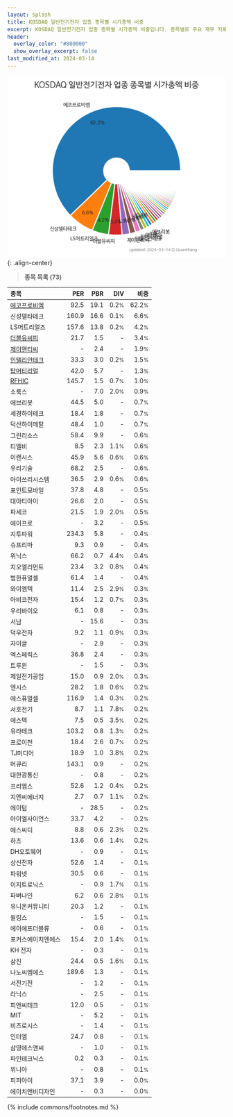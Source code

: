 ```yaml
---
layout: splash
title: KOSDAQ 일반전기전자 업종 종목별 시가총액 비중
excerpt: KOSDAQ 일반전기전자 업종 종목별 시가총액 비중입니다. 종목별로 주요 재무 지표를 함께 표시합니다.
header:
  overlay_color: "#800000"
  show_overlay_excerpt: false
last_modified_at: 2024-03-14
---
```



![KOSDAQ 일반전기전자 업종 종목별 시가총액 비중](/stats/sector/images/kosdaq_업종_일반전기전자_종목.png){: .align-center}


> **종목 목록 (73)**<a id="list"></a>

| **종목** | **PER** | **PBR** | **DIV** | **비중** |
| :------- | ------: | ------: | ------: | -------: |
| [에코프로비엠](/247540/) | 92.5 | 19.1 | 0.2<small>%</small> | 62.2<small>%</small> |
| 신성델타테크 | 160.9 | 16.6 | 0.1<small>%</small> | 6.6<small>%</small> |
| LS머트리얼즈 | 157.6 | 13.8 | 0.2<small>%</small> | 4.2<small>%</small> |
| [더블유씨피](/393890/) | 21.7 | 1.5 | - | 3.4<small>%</small> |
| [제이앤티씨](/204270/) | - | 2.4 | - | 1.9<small>%</small> |
| [인텔리안테크](/189300/) | 33.3 | 3.0 | 0.2<small>%</small> | 1.5<small>%</small> |
| [탑머티리얼](/360070/) | 42.0 | 5.7 | - | 1.3<small>%</small> |
| [RFHIC](/218410/) | 145.7 | 1.5 | 0.7<small>%</small> | 1.0<small>%</small> |
| 소룩스 | - | 7.0 | 2.0<small>%</small> | 0.9<small>%</small> |
| 에브리봇 | 44.5 | 5.0 | - | 0.7<small>%</small> |
| 세경하이테크 | 18.4 | 1.8 | - | 0.7<small>%</small> |
| 덕산하이메탈 | 48.4 | 1.0 | - | 0.7<small>%</small> |
| 그린리소스 | 58.4 | 9.9 | - | 0.6<small>%</small> |
| 티엘비 | 8.5 | 2.3 | 1.1<small>%</small> | 0.6<small>%</small> |
| 이랜시스 | 45.9 | 5.6 | 0.6<small>%</small> | 0.6<small>%</small> |
| 우리기술 | 68.2 | 2.5 | - | 0.6<small>%</small> |
| 아이쓰리시스템 | 36.5 | 2.9 | 0.6<small>%</small> | 0.6<small>%</small> |
| 포인트모바일 | 37.8 | 4.8 | - | 0.5<small>%</small> |
| 대아티아이 | 26.6 | 2.0 | - | 0.5<small>%</small> |
| 파세코 | 21.5 | 1.9 | 2.0<small>%</small> | 0.5<small>%</small> |
| 에이프로 | - | 3.2 | - | 0.5<small>%</small> |
| 지투파워 | 234.3 | 5.8 | - | 0.4<small>%</small> |
| 슈프리마 | 9.3 | 0.9 | - | 0.4<small>%</small> |
| 위닉스 | 66.2 | 0.7 | 4.4<small>%</small> | 0.4<small>%</small> |
| 지오엘리먼트 | 23.4 | 3.2 | 0.8<small>%</small> | 0.4<small>%</small> |
| 범한퓨얼셀 | 61.4 | 1.4 | - | 0.4<small>%</small> |
| 와이엠텍 | 11.4 | 2.5 | 2.9<small>%</small> | 0.3<small>%</small> |
| 아비코전자 | 15.4 | 1.2 | 0.7<small>%</small> | 0.3<small>%</small> |
| 우리바이오 | 6.1 | 0.8 | - | 0.3<small>%</small> |
| 서남 | - | 15.6 | - | 0.3<small>%</small> |
| 덕우전자 | 9.2 | 1.1 | 0.9<small>%</small> | 0.3<small>%</small> |
| 자이글 | - | 2.9 | - | 0.3<small>%</small> |
| 엑스페릭스 | 36.8 | 2.4 | - | 0.3<small>%</small> |
| 트루윈 | - | 1.5 | - | 0.3<small>%</small> |
| 제일전기공업 | 15.0 | 0.9 | 2.0<small>%</small> | 0.3<small>%</small> |
| 엔시스 | 28.2 | 1.8 | 0.6<small>%</small> | 0.2<small>%</small> |
| 에스퓨얼셀 | 116.9 | 1.4 | 0.3<small>%</small> | 0.2<small>%</small> |
| 서호전기 | 8.7 | 1.1 | 7.8<small>%</small> | 0.2<small>%</small> |
| 에스텍 | 7.5 | 0.5 | 3.5<small>%</small> | 0.2<small>%</small> |
| 유라테크 | 103.2 | 0.8 | 1.3<small>%</small> | 0.2<small>%</small> |
| 프로이천 | 18.4 | 2.6 | 0.7<small>%</small> | 0.2<small>%</small> |
| TJ미디어 | 18.9 | 1.0 | 3.8<small>%</small> | 0.2<small>%</small> |
| 머큐리 | 143.1 | 0.9 | - | 0.2<small>%</small> |
| 대한광통신 | - | 0.8 | - | 0.2<small>%</small> |
| 프리엠스 | 52.6 | 1.2 | 0.4<small>%</small> | 0.2<small>%</small> |
| 지엔씨에너지 | 2.7 | 0.7 | 1.1<small>%</small> | 0.2<small>%</small> |
| 에이텀 | - | 28.5 | - | 0.2<small>%</small> |
| 아이엘사이언스 | 33.7 | 4.2 | - | 0.2<small>%</small> |
| 에스씨디 | 8.8 | 0.6 | 2.3<small>%</small> | 0.2<small>%</small> |
| 하츠 | 13.6 | 0.6 | 1.4<small>%</small> | 0.2<small>%</small> |
| DH오토웨어 | - | 0.9 | - | 0.1<small>%</small> |
| 상신전자 | 52.6 | 1.4 | - | 0.1<small>%</small> |
| 파워넷 | 30.5 | 0.6 | - | 0.1<small>%</small> |
| 이지트로닉스 | - | 0.9 | 1.7<small>%</small> | 0.1<small>%</small> |
| 파버나인 | 6.2 | 0.6 | 2.8<small>%</small> | 0.1<small>%</small> |
| 유니온커뮤니티 | 20.3 | 1.2 | - | 0.1<small>%</small> |
| 윌링스 | - | 1.5 | - | 0.1<small>%</small> |
| 에이에프더블류 | - | 0.6 | - | 0.1<small>%</small> |
| 포커스에이치엔에스 | 15.4 | 2.0 | 1.4<small>%</small> | 0.1<small>%</small> |
| KH 전자 | - | 0.3 | - | 0.1<small>%</small> |
| 삼진 | 24.4 | 0.5 | 1.6<small>%</small> | 0.1<small>%</small> |
| 나노씨엠에스 | 189.6 | 1.3 | - | 0.1<small>%</small> |
| 서전기전 | - | 1.2 | - | 0.1<small>%</small> |
| 라닉스 | - | 2.5 | - | 0.1<small>%</small> |
| 피앤씨테크 | 12.0 | 0.5 | - | 0.1<small>%</small> |
| MIT | - | 5.2 | - | 0.1<small>%</small> |
| 비츠로시스 | - | 1.4 | - | 0.1<small>%</small> |
| 인터엠 | 24.7 | 0.8 | - | 0.1<small>%</small> |
| 삼영에스앤씨 | - | 1.0 | - | 0.1<small>%</small> |
| 파인테크닉스 | 0.2 | 0.3 | - | 0.1<small>%</small> |
| 위니아 | - | 0.8 | - | 0.1<small>%</small> |
| 피피아이 | 37.1 | 3.9 | - | 0.0<small>%</small> |
| 에이치앤비디자인 | - | 0.3 | - | 0.0<small>%</small> |

{% include commons/footnotes.md %}